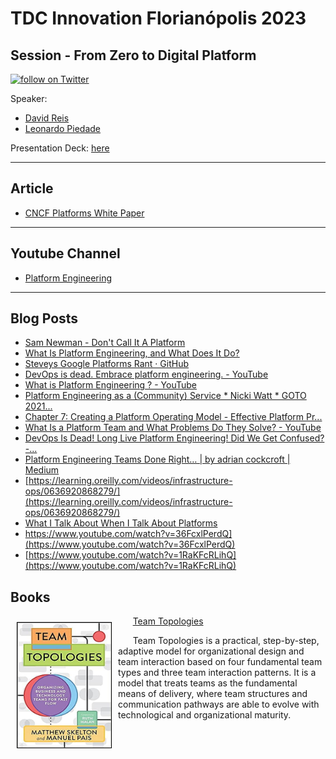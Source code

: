 # TDC Innovation Florianópolis 2023
## Session - From Zero to Digital Platform

<a href="https://twitter.com/intent/follow?screen_name=leo_ap">
    <img src="https://img.shields.io/twitter/follow/leo_ap?style=social&logo=twitter" alt="follow on Twitter"></a>


Speaker: 
* [David Reis](https://bit.ly/linkedin-dreis)
* [Leonardo Piedade](https://bit.ly/linkedin-leoap)

Presentation Deck: [here](https://speakerdeck.com/leoap/do-zero-a-plataforma-digital)


---
## Article
* [CNCF Platforms White Paper](https://tag-app-delivery.cncf.io/whitepapers/platforms/)

---
## Youtube Channel
* [Platform Engineering](https://www.youtube.com/@PlatformEngineering/)

---
## Blog Posts
* [Sam Newman - Don't Call It A Platform](https://samnewman.io/blog/2023/02/08/dont-call-it-a-platform/)
* [What Is Platform Engineering, and What Does It Do?](https://www.gartner.com/en/articles/what-is-platform-engineering)
* [Steveys Google Platforms Rant · GitHub](https://gist.github.com/chitchcock/1281611)
* [DevOps is dead. Embrace platform engineering. - YouTube](https://www.youtube.com/watch?v=F8xXXVoLqoo)
* [What is Platform Engineering ? - YouTube](https://www.youtube.com/watch?v=0uuOJ1gzcyE)
* [Platform Engineering as a (Community) Service * Nicki Watt * GOTO 2021...](https://www.youtube.com/watch?v=4N2ywun-wTE)
* [Chapter 7: Creating a Platform Operating Model - Effective Platform Pr...](https://learning.oreilly.com/library/view/effective-platform-product/9781801811354/B17613_07_Final_JM.xhtml#_idParaDest-108)
* [What Is a Platform Team and What Problems Do They Solve? - YouTube](https://www.youtube.com/watch?v=j5M16qooAvo)
* [DevOps Is Dead! Long Live Platform Engineering! Did We Get Confused? -...](https://www.youtube.com/watch?v=9_v77YiSGEY)
* [Platform Engineering Teams Done Right… | by adrian cockcroft | Medium](https://adrianco.medium.com/platform-engineering-teams-done-right-b3b3d4a8ad23)
* [https://learning.oreilly.com/videos/infrastructure-ops/0636920868279/](https://learning.oreilly.com/videos/infrastructure-ops/0636920868279/) 
* [What I Talk About When I Talk About Platforms](https://martinfowler.com/articles/talk-about-platforms.html)
* https://www.youtube.com/watch?v=36FcxlPerdQ](https://www.youtube.com/watch?v=36FcxlPerdQ)
* [https://www.youtube.com/watch?v=1RaKFcRLihQ](https://www.youtube.com/watch?v=1RaKFcRLihQ)


## Books

<img align="left" width="150" height="200" src="images/book_team_topologies.jpg" style="margin:10px 10px 10px 10px; border: 1px solid black;">

&nbsp; &nbsp; &nbsp; [Team Topologies](https://www.amazon.com/Team-Topologies-Organizing-Business-Technology/dp/1942788819/)

&nbsp; &nbsp; &nbsp; Team Topologies is a practical, step-by-step, adaptive model for organizational design and team interaction based on four fundamental team types and three team interaction patterns. It is a model that treats teams as the fundamental means of delivery, where team structures and communication pathways are able to evolve with technological and organizational maturity.



